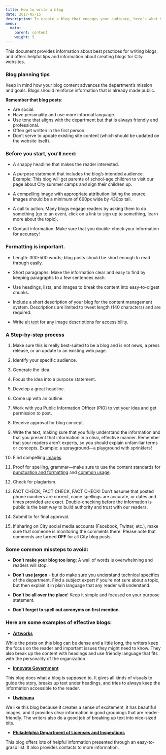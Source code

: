 ```yaml
---
title: How to write a blog
date: 2017-05-15
description: To create a blog that engages your audience, here's what you need to know.
menu:
  main:
    parent: content
    weight: 5
---
```



This document provides information about best practices for writing blogs, and offers helpful tips and information about creating blogs for City websites.
 
### Blog planning tips
 
Keep in mind how your blog content advances the department’s mission and goals. Blogs should reinforce information that is already made public.  
 
**Remember that blog posts**:

* Are social.
* Have personality and use more informal language. 
* Use tone that aligns with the department but that is always friendly and professional.
* Often get written in the first person.
* Don’t serve to update existing site content (which should be updated on the website itself).
 
### Before you start, you’ll need:
* A snappy headline that makes the reader interested.

* A purpose statement that includes the blog’s intended audience. 
Example: This blog will get parents of school-age children to visit our page about City summer camps and sign their children up.

* A compelling image with appropriate attribution listing the source. Images should be a minimum of 660px wide by 430px tall.

* A call to action. Many blogs engage readers by asking them to do something (go to an event, click on a link to sign up to something, learn more about the topic).

* Contact information. Make sure that you double-check your information for accuracy!
 
### Formatting is important.
* Length: 300-500 words; blog posts should be short enough to read through easily.

* Short paragraphs: Make the information clear and easy to find by keeping paragraphs to a few sentences each.

* Use headings, lists, and images to break the content into easy-to-digest chunks.

* Include a short description of your blog for the content management system. Descriptions are limited to tweet length (140 characters) and are required.

* Write [alt text](http://webaim.org/techniques/alttext/) for any image descriptions for accessibility.
 
### A Step-by-step process

1. Make sure this is really best-suited to be a blog and is not news,  a press release, or an update to an existing web page. 

2. Identify your specific audience.

3. Generate the idea.

4. Focus the idea into a purpose statement.

5. Develop a great headline.

6. Come up with an outline.

7. Work with you Public Information Officer (PIO) to vet your idea and get permission to post.

8. Receive approval for blog concept.

9. Write the text, making sure that you fully understand the information and that you present that information in a clear, effective manner. Remember that your readers aren’t experts, so you should explain unfamiliar terms or concepts.
Example: a sprayground—a playground with sprinklers!

10. Find compelling [images](https://github.com/CityOfPhiladelphia/standards-docs/blob/master/site-content/guidelines/design-development/brand-elements/imagery.md).

11. Proof for spelling, grammar—make sure to use the content standards for [punctuation and formatting](https://github.com/CityOfPhiladelphia/standards-docs/blob/master/site-content/guidelines/content/punctuation-and-formatting.md) and [common usage](https://github.com/CityOfPhiladelphia/standards-docs/blob/master/site-content/guidelines/content/common-usage.md).

12. Check for plagiarism.

13. FACT CHECK, FACT CHECK, FACT CHECK! Don’t assume that posted phone numbers are correct, name spellings are accurate, or dates and times provided are exact. Double-checking before the information is public is the best way to build authority and trust with our readers.

14. Submit to for final approval.

15. If sharing on City social media accounts (Facebook, Twitter, etc.), make sure that someone is monitoring the comments there. Please note that comments are turned **OFF** for all City blog posts.
 
 
### Some common missteps to avoid:
 
* **Don’t make your blog too long**: A wall of words is overwhelming and readers will stop.

* **Don’t use jargon** - but do make sure you understand technical specifics of the department. Find a subject expert if you’re not sure about a topic, but then explain it in plain language that any reader will understand.

* **Don’t be all over the place**! Keep it simple and focused on your purpose statement.

* **Don’t forget to spell out acronyms on first mention**.
 
 

### Here are some examples of effective blogs:
 
* [**Artworks**](https://www.arts.gov/art-works/2017/taking-note-round-arts-participation-research) 

While the posts on this blog can be dense and a little long, the writers keep the focus on the reader and important issues they might need to know. They also break up the content with headings and use friendly language that fits with the personality of the organization.

* [**Innovate Government**](http://www.innovategovernment.com/team-nyc/) 

This blog does what a blog is supposed to. It gives all kinds of visuals to guide the story, breaks up text under headings, and tries to always keep the information accessible to the reader.

* [**Uwishunu**](http://www.uwishunu.com/) 

We like this blog because it creates a sense of excitement, it has beautiful images, and it provides clear information in good groupings that are reader-friendly. The writers also do a good job of breaking up text into nice-sized bits.

* [**Philadelphia Department of Licenses and Inspections**](https://beta.phila.gov/posts/department-of-licenses-and-inspections/2017-05-10-building-safety-month-five-things-to-think-about-in-your-everyday-life/) 

This blog offers lots of helpful information presented through an easy-to-grasp list. It also provides contacts to more information. 
